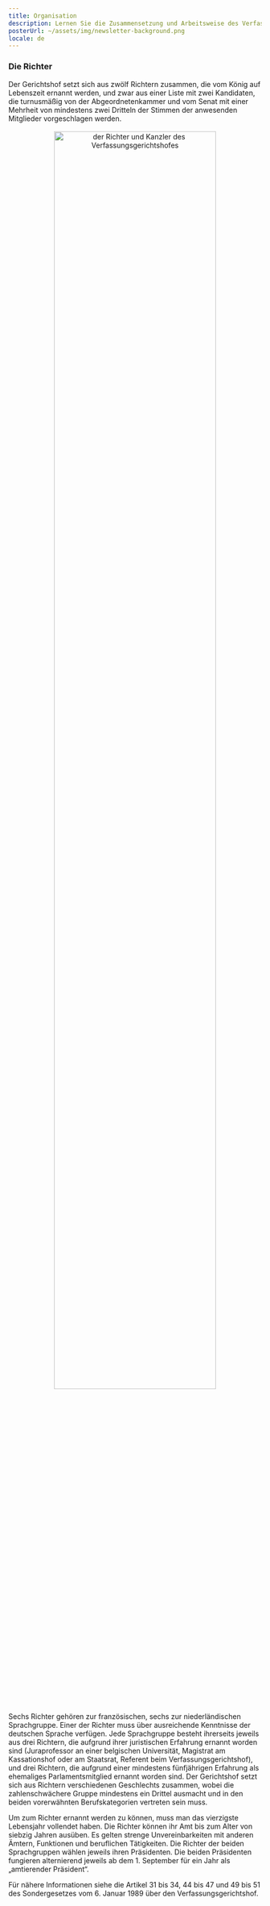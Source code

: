 ```yaml
---
title: Organisation
description: Lernen Sie die Zusammensetzung und Arbeitsweise des Verfassungsgerichtshofs kennen
posterUrl: ~/assets/img/newsletter-background.png
locale: de
---
```


### Die Richter

Der Gerichtshof setzt sich aus zwölf Richtern zusammen, die vom König auf Lebenszeit ernannt werden, und zwar aus einer Liste mit zwei Kandidaten, die turnusmäßig von der Abgeordnetenkammer und vom Senat mit einer Mehrheit von mindestens zwei Dritteln der Stimmen der anwesenden Mitglieder vorgeschlagen werden.
<br>
<br>
<img src="/img/Y-0050.jpg" alt="der Richter und Kanzler des Verfassungsgerichtshofes" width="3000" height="2000" style="display:block;margin-left:auto;margin-right:auto;width:80%;height:auto;text-align:center;" />
<br>
Sechs Richter gehören zur französischen, sechs zur niederländischen Sprachgruppe. Einer der Richter muss über ausreichende Kenntnisse der deutschen Sprache verfügen. Jede Sprachgruppe besteht ihrerseits jeweils aus drei Richtern, die aufgrund ihrer juristischen Erfahrung ernannt worden sind (Juraprofessor an einer belgischen Universität, Magistrat am Kassationshof oder am Staatsrat, Referent beim Verfassungsgerichtshof), und drei Richtern, die aufgrund einer mindestens fünfjährigen Erfahrung als ehemaliges Parlamentsmitglied ernannt worden sind. Der Gerichtshof setzt sich aus Richtern verschiedenen Geschlechts zusammen, wobei die zahlenschwächere Gruppe mindestens ein Drittel ausmacht und in den beiden vorerwähnten Berufskategorien vertreten sein muss.

Um zum Richter ernannt werden zu können, muss man das vierzigste Lebensjahr vollendet haben. Die Richter können ihr Amt bis zum Alter von siebzig Jahren ausüben. Es gelten strenge Unvereinbarkeiten mit anderen Ämtern, Funktionen und beruflichen Tätigkeiten. Die Richter der beiden Sprachgruppen wählen jeweils ihren Präsidenten. Die beiden Präsidenten fungieren alternierend jeweils ab dem 1. September für ein Jahr als „amtierender Präsident“.

Für nähere Informationen siehe die Artikel 31 bis 34, 44 bis 47 und 49 bis 51 des Sondergesetzes vom 6. Januar 1989 über den Verfassungsgerichtshof.
